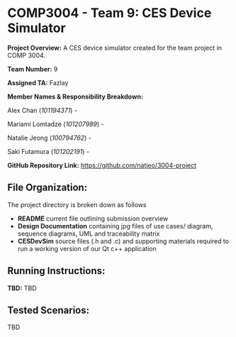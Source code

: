 # COMP3004 - Team 9: CES Device Simulator
**Project Overview:** A CES device simulator created for the team project in COMP 3004.

**Team Number:** 9

**Assigned TA:** Fazlay

**Member Names & Responsibility Breakdown:** 

Alex Chan  (*101194371*) - 

Mariami Lomtadze (*101207989*) - 

Natalie Jeong (*100794762*) - 

Saki Futamura (*101202191*) - 

**GitHub Repository Link:** https://github.com/natjeo/3004-project

## File Organization:

The project directory is broken down as follows

- **README** current file outlining submission overview
- **Design Documentation** containing jpg files of use cases/ diagram, sequence diagrams, UML and traceability matrix
- **CESDevSim** source files (.h and .c) and supporting materials required to run a working version of our Qt c++ application

## Running Instructions:

**TBD:**
TBD

## Tested Scenarios:

TBD
